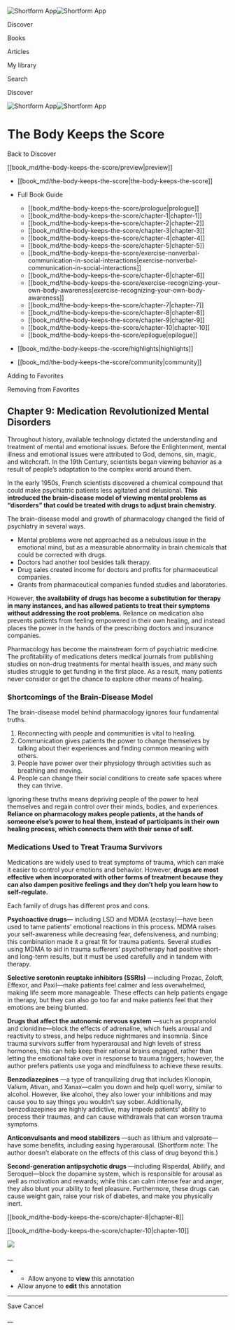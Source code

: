 ![Shortform App](/img/logo.36a2399e.svg)![Shortform App](/img/logo-dark.70c1b072.svg)

Discover

Books

Articles

My library

Search

Discover

![Shortform App](/img/logo.36a2399e.svg)![Shortform App](/img/logo-dark.70c1b072.svg)

# The Body Keeps the Score

Back to Discover

[[book_md/the-body-keeps-the-score/preview|preview]]

  * [[book_md/the-body-keeps-the-score|the-body-keeps-the-score]]
  * Full Book Guide

    * [[book_md/the-body-keeps-the-score/prologue|prologue]]
    * [[book_md/the-body-keeps-the-score/chapter-1|chapter-1]]
    * [[book_md/the-body-keeps-the-score/chapter-2|chapter-2]]
    * [[book_md/the-body-keeps-the-score/chapter-3|chapter-3]]
    * [[book_md/the-body-keeps-the-score/chapter-4|chapter-4]]
    * [[book_md/the-body-keeps-the-score/chapter-5|chapter-5]]
    * [[book_md/the-body-keeps-the-score/exercise-nonverbal-communication-in-social-interactions|exercise-nonverbal-communication-in-social-interactions]]
    * [[book_md/the-body-keeps-the-score/chapter-6|chapter-6]]
    * [[book_md/the-body-keeps-the-score/exercise-recognizing-your-own-body-awareness|exercise-recognizing-your-own-body-awareness]]
    * [[book_md/the-body-keeps-the-score/chapter-7|chapter-7]]
    * [[book_md/the-body-keeps-the-score/chapter-8|chapter-8]]
    * [[book_md/the-body-keeps-the-score/chapter-9|chapter-9]]
    * [[book_md/the-body-keeps-the-score/chapter-10|chapter-10]]
    * [[book_md/the-body-keeps-the-score/epilogue|epilogue]]
  * [[book_md/the-body-keeps-the-score/highlights|highlights]]
  * [[book_md/the-body-keeps-the-score/community|community]]



Adding to Favorites 

Removing from Favorites 

## Chapter 9: Medication Revolutionized Mental Disorders

Throughout history, available technology dictated the understanding and treatment of mental and emotional issues. Before the Enlightenment, mental illness and emotional issues were attributed to God, demons, sin, magic, and witchcraft. In the 19th Century, scientists began viewing behavior as a result of people’s adaptation to the complex world around them.

In the early 1950s, French scientists discovered a chemical compound that could make psychiatric patients less agitated and delusional. **This introduced the brain-disease model of viewing mental problems as “disorders” that could be treated with drugs to adjust brain chemistry.**

The brain-disease model and growth of pharmacology changed the field of psychiatry in several ways.

  * Mental problems were not approached as a nebulous issue in the emotional mind, but as a measurable abnormality in brain chemicals that could be corrected with drugs. 
  * Doctors had another tool besides talk therapy. 
  * Drug sales created income for doctors and profits for pharmaceutical companies. 
  * Grants from pharmaceutical companies funded studies and laboratories. 



However, **the availability of drugs has become a substitution for therapy in many instances, and has allowed patients to treat their symptoms without addressing the root problems.** Reliance on medication also prevents patients from feeling empowered in their own healing, and instead places the power in the hands of the prescribing doctors and insurance companies.

Pharmacology has become the mainstream form of psychiatric medicine. The profitability of medications deters medical journals from publishing studies on non-drug treatments for mental health issues, and many such studies struggle to get funding in the first place. As a result, many patients never consider or get the chance to explore other means of healing.

### Shortcomings of the Brain-Disease Model

The brain-disease model behind pharmacology ignores four fundamental truths.

  1. Reconnecting with people and communities is vital to healing. 
  2. Communication gives patients the power to change themselves by talking about their experiences and finding common meaning with others. 
  3. People have power over their physiology through activities such as breathing and moving. 
  4. People can change their social conditions to create safe spaces where they can thrive. 



Ignoring these truths means depriving people of the power to heal themselves and regain control over their minds, bodies, and experiences. **Reliance on pharmacology makes people patients, at the hands of someone else’s power to heal them, instead of participants in their own healing process, which connects them with their sense of self.**

### Medications Used to Treat Trauma Survivors

Medications are widely used to treat symptoms of trauma, which can make it easier to control your emotions and behavior. However, **drugs are most effective when incorporated with other forms of treatment because they can also dampen positive feelings and they don’t help you learn how to self-regulate.**

Each family of drugs has different pros and cons.

**Psychoactive drugs—** including LSD and MDMA (ecstasy)—have been used to tame patients’ emotional reactions in this process. MDMA raises your self-awareness while decreasing fear, defensiveness, and numbing; this combination made it a great fit for trauma patients. Several studies using MDMA to aid in trauma sufferers’ psychotherapy had positive short- and long-term results, but it must be used carefully and in tandem with therapy.

**Selective serotonin reuptake inhibitors (SSRIs)** —including Prozac, Zoloft, Effexor, and Paxil—make patients feel calmer and less overwhelmed, making life seem more manageable. These effects can help patients engage in therapy, but they can also go too far and make patients feel that their emotions are being blunted.

**Drugs that affect the autonomic nervous system** —such as propranolol and clonidine—block the effects of adrenaline, which fuels arousal and reactivity to stress, and helps reduce nightmares and insomnia. Since trauma survivors suffer from hyperarousal and high levels of stress hormones, this can help keep their rational brains engaged, rather than letting the emotional take over in response to trauma triggers; however, the author prefers patients use yoga and mindfulness to achieve these results.

**Benzodiazepines** —a type of tranquilizing drug that includes Klonopin, Valium, Ativan, and Xanax—calm you down and help quell worry, similar to alcohol. However, like alcohol, they also lower your inhibitions and may cause you to say things you wouldn’t say sober. Additionally, benzodiazepines are highly addictive, may impede patients’ ability to process their traumas, and can cause withdrawals that can worsen trauma symptoms.

**Anticonvulsants and mood stabilizers** —such as lithium and valproate—have some benefits, including easing hyperarousal. (Shortform note: The author doesn’t elaborate on the effects of this class of drug beyond this.)

**Second-generation antipsychotic drugs** —including Risperdal, Abilify, and Seroquel—block the dopamine system, which is responsible for arousal as well as motivation and rewards; while this can calm intense fear and anger, they also blunt your ability to feel pleasure. Furthermore, these drugs can cause weight gain, raise your risk of diabetes, and make you physically inert.

[[book_md/the-body-keeps-the-score/chapter-8|chapter-8]]

[[book_md/the-body-keeps-the-score/chapter-10|chapter-10]]

![](https://bat.bing.com/action/0?ti=56018282&Ver=2&mid=0d6dafaa-d977-47ca-97c3-408f0cb9b597&sid=1711133063fa11eebdec89a8b8ae3bbc&vid=171147a063fa11eea7440fcfeb230d96&vids=0&msclkid=N&pi=0&lg=en-US&sw=800&sh=600&sc=24&nwd=1&tl=Shortform%20%7C%20Book&p=https%3A%2F%2Fwww.shortform.com%2Fapp%2Fbook%2Fthe-body-keeps-the-score%2Fchapter-9&r=&lt=312&evt=pageLoad&sv=1&rn=686076)

__

  *   * Allow anyone to **view** this annotation
  * Allow anyone to **edit** this annotation



* * *

Save Cancel

__



